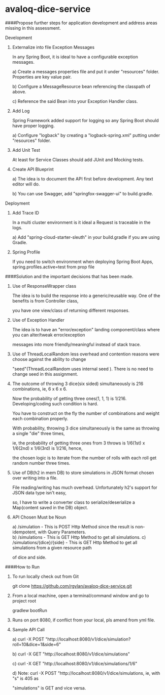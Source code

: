 # avaloq-dice-service

####Propose further steps for application development and address areas missing in this assessment.

Development
1)  Externalize into file Exception Messages

    In any Spring Boot, it is ideal to have a configurable exception messages.
    
    a)  Create a messages properties file and put it under "resources" folder.  Properties are key value pair.
    
    b)  Configure a MessageResource bean referencing the classpath of above.
    
    c)  Reference the said Bean into your Exception Handler class.
    
2)  Add Log

    Spring Framework added support for logging so any Spring Boot should have proper logging.
    
    a)  Configure "logback" by creating a "logback-spring.xml" putting under "resources" folder.
    
3)  Add Unit Test

    At least for Service Classes should add JUnit and Mocking tests.
    
4)  Create API Blueprint

    a)  The idea is to document the API first before development.  Any text editor will do.
    
    b)  You can use Swagger, add "springfox-swagger-ui" to build.gradle.
    
    
Deployment

1)  Add Trace ID
    
    In a multi cluster environment is it ideal a Request is traceable in the logs.
    
    a)  Add "spring-cloud-starter-sleuth" in your build.gradle if you are using Gradle.
    
2)  Spring Profile

    If you need to switch environment when deploying Spring Boot Apps, spring.profiles.active=test from prop file


####Solution and the important decisions that has been made.

1)  Use of ResponseWrapper class

    The idea is to build the response into a generic/reusable way.  One of the benefits is from Controller class,
    
    you have one view/class of returning different responses.
    
2)  Use of Exception Handler

    The idea is to have an "error/exception" landing component/class where you can alter/tweak error/exception
    
    messages into more friendly/meaningful instead of stack trace.
    
3)  Use of ThreadLocalRandom less overhead and contention reasons were choose against the ability to change
    
    "seed"(ThreadLocalRandom uses internal seed ).  There is no need to change seed in this assignment.
    
4)  The outcome of throwing 3 dice(six sided) simultaneously is 216 combinations, ie, 6 x 6 x 6.

    Now the probability of getting three ones(1, 1, 1) is 1/216.  Developing/coding such condition is hard.
    
    You have to construct on the fly the number of combinations and weight each combination properly.
    
    With probability, throwing 3 dice simultaneously is the same as throwing a single "die" three times,
    
    ie, the probability of getting three ones from 3 throws is 1/6(1st) x 1/6(2nd) x 1/6(3rd) is 1/216, hence,
    
    the chosen logic is to iterate from the number of rolls with each roll get random number three times.   

5)  Use of DB(h2 in mem DB) to store simulations in JSON format chosen over writing into a file.

    File reading/writing has much overhead.  Unfortunately h2's support for JSON data type isn't easy,
    
    so, I have to write a converter class to serialize/deserialize a Map(content saved in the DB) object.   
        
6)  API Chosen Must be Noun

    a) /simulation - This is POST Http Method since the result is non-idempotent, with Query Parameters.  
    b) /simulations - This is GET Http Method to get all simulations.
    c) /simulations/{dice}/{side} - This is GET Http Method to get all simulations from a given resource path
    
    of dice and side. 

####How to Run
1)  To run locally check out from Git 

    git clone https://github.com/rgylan/avaloq-dice-service.git
    
2)  From a local machine, open a terminal/command window and go to project root 

    gradlew bootRun
    
3)  Runs on port 8080, if conflict from your local, pls amend from yml file.

4) Sample API Call

    a)  curl -X POST "http://localhost:8080/v1/dice/simulation?roll=10&dice=1&side=6"
    
    b)  curl -X GET "http://localhost:8080/v1/dice/simulations"
    
    c)  curl -X GET "http://localhost:8080/v1/dice/simulations/1/6"
    
    d)  Note:  curl -X POST "http://localhost:8080/v1/dice/simulations, ie, with "s" is 405 as
    
    "simulations" is GET and vice versa. 
    